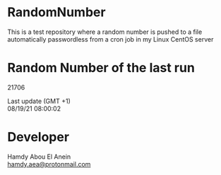 # RandomNumber    
This is a test repository where a random number is pushed to a file automatically passwordless from a cron job in my Linux CentOS server    
# Random Number of the last run   
21706
      
Last update (GMT +1)    
08/19/21 08:00:02
# Developer    
Hamdy Abou El Anein   
hamdy.aea@protonmail.com
